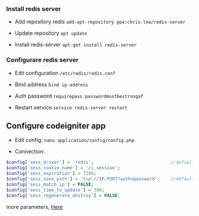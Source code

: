 ### Install redis server

- Add repository redis
`add-apt-repository ppa:chris-lea/redis-server`

- Update repository
`apt update`

- Install redis-server
`apt-get install redis-server`



### Configurare redis server

- Edit configuration
`/etc/redis/redis.conf`

- Bind address
`bind ip-address`

- Auth password
`requirepass passwordmustbestrongaf`

- Restart service
`service redis-server restart`


## Configure codeigniter app

- Edit config:
`nano application/config/config.php`

- Connection:
```php
$config['sess_driver'] = 'redis';                             //defualt files
$config['sess_cookie_name'] = 'ci_session';
$config['sess_expiration'] = 7200;
$config['sess_save_path'] = 'tcp://IP:PORT?auth=password';    //default null
$config['sess_match_ip'] = FALSE;
$config['sess_time_to_update'] = 300;
$config['sess_regenerate_destroy'] = FALSE;
```
more parameters, [Here](https://github.com/phpredis/phpredis "Here")
